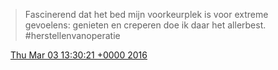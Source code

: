 > Fascinerend dat het bed mijn voorkeurplek is voor extreme gevoelens: genieten en creperen doe ik daar het allerbest\. \#herstellenvanoperatie

<img src="../../media/tweet.ico" width="12" /> [Thu Mar 03 13:30:21 +0000 2016](https://twitter.com/DromerDenker/status/705384820726239232)